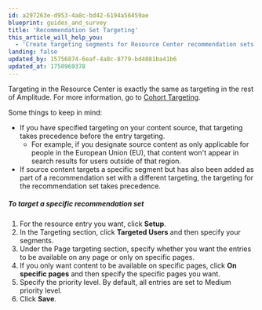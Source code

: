 ```yaml
---
id: a297263e-d953-4a8c-bd42-6194a56459ae
blueprint: guides_and_survey
title: 'Recommendation Set Targeting'
this_article_will_help_you:
  - 'Create targeting segments for Resource Center recommendation sets'
landing: false
updated_by: 15756874-6eaf-4a8c-8779-bd4081ba41b6
updated_at: 1750969378
---
```

Targeting in the Resource Center is exactly the same as targeting in the rest of Amplitude. For more information, go to [Cohort Targeting](docs/feature-experiment/cohort-targeting).

Some things to keep in mind: 
- If you have specified targeting on your content source, that targeting takes precedence before the entry targeting. 
    - For example, if you designate source content as only applicable for people in the European Union (EU), that content won't appear in search results for users outside of that region. 
- If source content targets a specific segment but has also been added as part of a recommendation set with a different targeting, the targeting for the recommendation set takes precedence.

##### To target a specific recommendation set

1. For the resource entry you want, click **Setup**.
2. In the Targeting section, click **Targeted Users** and then specify your segments.
3. Under the Page targeting section, specify whether you want the entries to be available on any page or only on specific pages.
4. If you only want content to be available on specific pages, click **On specific pages** and then specify the specific pages you want.
5. Specify the priority level. By default, all entries are set to Medium priority level.
6. Click **Save**.
